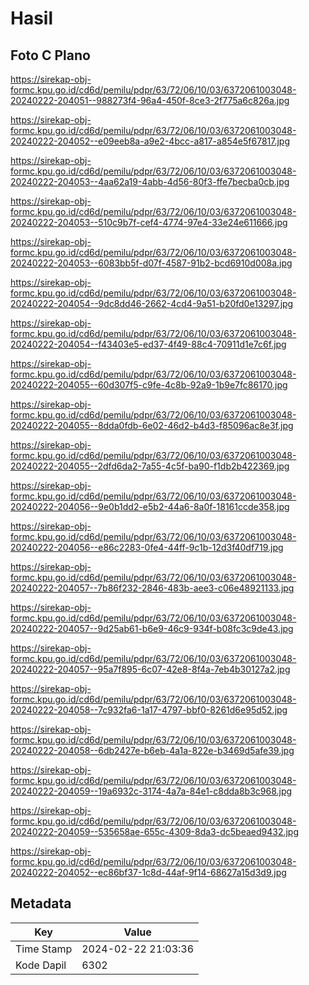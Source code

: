 # Hasil

## Foto C Plano

https://sirekap-obj-formc.kpu.go.id/cd6d/pemilu/pdpr/63/72/06/10/03/6372061003048-20240222-204051--988273f4-96a4-450f-8ce3-2f775a6c826a.jpg

https://sirekap-obj-formc.kpu.go.id/cd6d/pemilu/pdpr/63/72/06/10/03/6372061003048-20240222-204052--e09eeb8a-a9e2-4bcc-a817-a854e5f67817.jpg

https://sirekap-obj-formc.kpu.go.id/cd6d/pemilu/pdpr/63/72/06/10/03/6372061003048-20240222-204053--4aa62a19-4abb-4d56-80f3-ffe7becba0cb.jpg

https://sirekap-obj-formc.kpu.go.id/cd6d/pemilu/pdpr/63/72/06/10/03/6372061003048-20240222-204053--510c9b7f-cef4-4774-97e4-33e24e611666.jpg

https://sirekap-obj-formc.kpu.go.id/cd6d/pemilu/pdpr/63/72/06/10/03/6372061003048-20240222-204053--6083bb5f-d07f-4587-91b2-bcd6910d008a.jpg

https://sirekap-obj-formc.kpu.go.id/cd6d/pemilu/pdpr/63/72/06/10/03/6372061003048-20240222-204054--9dc8dd46-2662-4cd4-9a51-b20fd0e13297.jpg

https://sirekap-obj-formc.kpu.go.id/cd6d/pemilu/pdpr/63/72/06/10/03/6372061003048-20240222-204054--f43403e5-ed37-4f49-88c4-70911d1e7c6f.jpg

https://sirekap-obj-formc.kpu.go.id/cd6d/pemilu/pdpr/63/72/06/10/03/6372061003048-20240222-204055--60d307f5-c9fe-4c8b-92a9-1b9e7fc86170.jpg

https://sirekap-obj-formc.kpu.go.id/cd6d/pemilu/pdpr/63/72/06/10/03/6372061003048-20240222-204055--8dda0fdb-6e02-46d2-b4d3-f85096ac8e3f.jpg

https://sirekap-obj-formc.kpu.go.id/cd6d/pemilu/pdpr/63/72/06/10/03/6372061003048-20240222-204055--2dfd6da2-7a55-4c5f-ba90-f1db2b422369.jpg

https://sirekap-obj-formc.kpu.go.id/cd6d/pemilu/pdpr/63/72/06/10/03/6372061003048-20240222-204056--9e0b1dd2-e5b2-44a6-8a0f-18161ccde358.jpg

https://sirekap-obj-formc.kpu.go.id/cd6d/pemilu/pdpr/63/72/06/10/03/6372061003048-20240222-204056--e86c2283-0fe4-44ff-9c1b-12d3f40df719.jpg

https://sirekap-obj-formc.kpu.go.id/cd6d/pemilu/pdpr/63/72/06/10/03/6372061003048-20240222-204057--7b86f232-2846-483b-aee3-c06e48921133.jpg

https://sirekap-obj-formc.kpu.go.id/cd6d/pemilu/pdpr/63/72/06/10/03/6372061003048-20240222-204057--9d25ab61-b6e9-46c9-934f-b08fc3c9de43.jpg

https://sirekap-obj-formc.kpu.go.id/cd6d/pemilu/pdpr/63/72/06/10/03/6372061003048-20240222-204057--95a7f895-6c07-42e8-8f4a-7eb4b30127a2.jpg

https://sirekap-obj-formc.kpu.go.id/cd6d/pemilu/pdpr/63/72/06/10/03/6372061003048-20240222-204058--7c932fa6-1a17-4797-bbf0-8261d6e95d52.jpg

https://sirekap-obj-formc.kpu.go.id/cd6d/pemilu/pdpr/63/72/06/10/03/6372061003048-20240222-204058--6db2427e-b6eb-4a1a-822e-b3469d5afe39.jpg

https://sirekap-obj-formc.kpu.go.id/cd6d/pemilu/pdpr/63/72/06/10/03/6372061003048-20240222-204059--19a6932c-3174-4a7a-84e1-c8dda8b3c968.jpg

https://sirekap-obj-formc.kpu.go.id/cd6d/pemilu/pdpr/63/72/06/10/03/6372061003048-20240222-204059--535658ae-655c-4309-8da3-dc5beaed9432.jpg

https://sirekap-obj-formc.kpu.go.id/cd6d/pemilu/pdpr/63/72/06/10/03/6372061003048-20240222-204052--ec86bf37-1c8d-44af-9f14-68627a15d3d9.jpg


## Metadata

| Key        | Value               |
| ---------- | ------------------- |
| Time Stamp | 2024-02-22 21:03:36 |
| Kode Dapil | 6302                |



